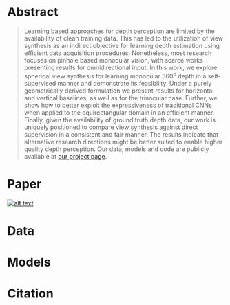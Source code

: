 # Abstract

> Learning based approaches for depth perception are limited by the availability of clean training data. 
> This has led to the utilization of view synthesis as an indirect objective for learning depth estimation using efficient data acquisition procedures. 
> Nonetheless, most research focuses on pinhole based monocular vision, with scarce works presenting results for omnidirectional input.
> In this work, we explore spherical view synthesis for learning monocular 360<sup>o</sup> depth in a self-supervised manner and demonstrate its feasibility.
> Under a purely geometrically derived formulation we present results for horizontal and vertical baselines, as well as for the trinocular case.
> Further, we show how to better exploit the expressiveness of traditional CNNs when applied to the equirectangular domain in an efficient manner.
> Finally, given the availability of ground truth depth data, our work is uniquely positioned to compare view synthesis against direct supervision in a consistent and fair manner.
> The results indicate that alternative research directions might be better suited to enable higher quality depth perception.
> Our data, models and code are publicly available at [our project page](https://vcl3d.github.io/SphericalViewSynthesis/).

# Paper

[![alt text](https://www.gravatar.com/favicon.ico "Test image")](https://testlink.com)

# Data

# Models

# Citation
